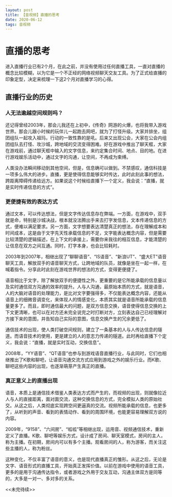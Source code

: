 ```yaml
---
layout: post
title: 【音视频】直播的思考
date: 2020-06-12
tags: 音视频
---
```


# 直播的思考

进入直播行业已有2个月，在此之前，并没有使用过任何直播工具，一直对直播的概念比较模糊，以为它是一个不正经的网络视频聊天交友工具。为了正式给直播的印象定型，决定来梳理一下这2个月对直播学习的心得。  

## 直播行业的历史 

### 人无法逾越空间规则吗？

还记得曾经2003年，那会儿我还在上初中，《传奇》网游的火爆，也将我带入游戏世界。那会儿跟小时候的玩伴儿一起跑去网吧，就为了打怪升级。大家并排坐，组团组队一起攻入祖玛，行动的一致性靠的是吼。后来又出现公会，大家在公会内组团组队去打怪、攻沙城，跨地域的交流变得困难。好在游戏中推出了聊天框，大家在游戏前，通过聊天框中输入的文字信息，来约定集合时间、地点、目的地。在进行游戏娱乐活动中，通过文字的沟通，让空间，不再成为束缚。  

人类没办法瞬间移动到其他空间，但是，信息确可以做到。不禁感叹，通信科技是一项多么伟大的进步。直播，更是使得信息能够实时传达，此时此刻此事的想法，跨距离障碍传递给远方。如果说这个时候给直播下一个定义，我会说：“直播，就是实时传递信息的方式”。

### 更便捷有效的表达方式

通过文本，可以传达想法，但是文字传达信息存在弊端。一方面，在游戏中，双手就是命，特别是沙城决战，根本就没法腾出手来去打字发信息，文本传递信息的方式，便难以满足要求。另一方面，文字想要表达清楚真正的想法，存在理解成本和时间成本，这是由于文字先天性承载信息的不足，文字能表达概念内容，但是需要比较清楚的逻辑描述，在上下文的承接上，需要你来我往的相互信息，才能清楚的让信息在双方之间互通。同时，打字本身，也会比较耗时。    

2003年到2007年，相继出现了“聊聊语音”、“IS语音”、“新浪UT”、“盛大ET”语音聊天工具，解放双手的语音聊天方式，让跨地域的队员，就像是坐在一起一样，在喊着指令。分享此时此刻在游戏世界的想法的方式，变得更便捷了。    

语音相比于文字，除了解放双手的便捷性之外，更重要的是它所能承载的信息量以及实时通信双方沟通的效率的提升。人与人沟通，最原始本质的方式，就是语音，人的大脑对语音的处理能力，是比对文字要强得多，不仅能表达概念内容，还能从语音上的细微音调变化，来体现人的情感变化，本质其实就是语音所能承载的信息量更多了。而且，即时通信最大的问题，是双方信息交换，语音使得信息交换的上下文更清晰，也可以在对方还未完全说完之时打断对方，立刻表达自己已经理解对方接下来的意图，并告知自己实际的意图，信息交换产生的冗余更低了。  

通信技术的出现，使人类打破空间规则，建立了一条基本的人与人传达信息的隧道。而语音技术的使用，更是建立的人的意志力传递的隧道。此时再给直播下个定义，我会说：“直播，就是实时互动，交换信息”。  

2008年，“YY语音”、“QT语音”也参与到游戏语音直播行业，与此同时，它们也相继推出了K歌和聊吧，让语音沟通交流方式应用到游戏之外的娱乐行业。而K歌、聊吧这些内容的出现，也逐渐萌芽产生真正的直播。

### 真正意义上的直播出现

语音，本质上是通信技术借鉴人类表达方式而产生的，而视频的出现，则就像拉近人与人的直接距离，面对面交流，这种交换信息的方式，完全模拟人类的原始社交。从这之后，人类彻底实现跨空间更逼真的交流。视频所能承载的信息，也更多了，从听到的声音、看到的表情动作、看到的周围环境，也能更容易理解双方说的内容。  

2009年，“9158”、“六间房”、“呱呱”等相继出现，运用音、视频通信技术，重新定义了直播。K歌、聊吧等娱乐方式，设计成了房间、聊天室模式，房间的主人，称为主播。在初期，房间内可以有多个主播。观看房间的人，称为游客，而关注这些主播的人，称为粉丝。

这种变化，不仅丰富了语音的意义，也是现代直播真正的雏形。从这之后，无论是文字、语音形式的直播工具，开始真正发挥价值。以前在游戏中使用的语音工具，更多的是用于沟通传达指令，或者游戏之外用于交友互动，沟通主体双方是同等的，大多是一对一、多对多的关系。


<<未完待续>>  

